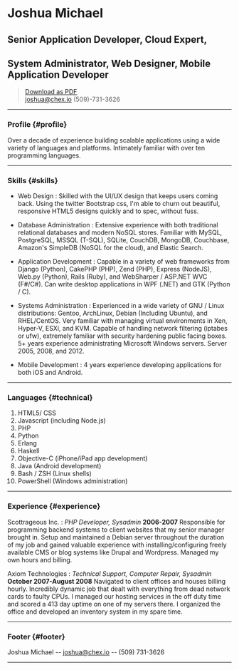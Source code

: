 # Joshua Michael
## Senior Application Developer, Cloud Expert,
## System Administrator, Web Designer, Mobile Application Developer

> [Download as PDF](resume.pdf)  
> [joshua@chex.io](joshua@chex.io)
> (509)-731-3626

------

### Profile {#profile}

Over a decade of experience building scalable applications using a wide variety of languages and platforms. Intimately familiar with over ten programming languages.

------

### Skills {#skills}

* Web Design
  : Skilled with the UI/UX design that keeps users coming back. Using the twitter Bootstrap css, I'm able to churn out beautiful, responsive HTML5 designs quickly and to spec, without fuss.

* Database Administration
  : Extensive experience with both traditional relational databases and modern NoSQL stores. Familiar with MySQL, PostgreSQL, MSSQL (T-SQL), SQLite, CouchDB, MongoDB, Couchbase, Amazon's SimpleDB (NoSQL for the cloud), and Elastic Search.

* Application Development
  : Capable in a variety of web frameworks from Django (Python), CakePHP (PHP), Zend (PHP), Express (NodeJS), Web.py (Python), Rails (Ruby), and WebSharper / ASP.NET WVC (F#/C#). Can write desktop applications in WPF (.NET) and GTK (Python / C).

* Systems Administration
  : Experienced in a wide variety of GNU / Linux distributions: Gentoo, ArchLinux, Debian (Including Ubuntu), and RHEL/CentOS. Very familiar with managing virtual environments in Xen, Hyper-V, ESXi, and KVM. Capable of handling network filtering (iptabes or ufw), extremely familiar with security hardening public facing boxes. 5+ years experience administrating Microsoft Windows servers. Server 2005, 2008, and 2012.

* Mobile Development
  : 4 years experience developing applications for both iOS and Android.

-------

### Languages {#technical}

1. HTML5/ CSS
1. Javascript (including Node.js)
1. PHP
1. Python
1. Erlang
1. Haskell
1. Objective-C (iPhone/iPad app development)
1. Java (Android development)
1. Bash / ZSH (Linux shells)
1. PowerShell (Windows administration)

------

### Experience {#experience}

Scottrageous Inc.
: *PHP Developer, Sysadmin*
  __2006-2007__
Responsible for programming backend
systems to client websites that my senior manager brought in. Setup and
maintained a Debian server throughout the duration of my job and gained valuable experience with
installing/configuring freely available CMS or blog systems like Drupal and Wordpress. Managed my own hours and
billing.

Axiom Technologies
: *Technical Support, Computer Repair, Sysadmin*
  __October 2007-August 2008__
Navigated to client offices and houses billing hourly. Incredibly dynamic job that dealt with everything from dead
network cards to faulty CPUs. I managed our hosting services in the off duty time and scored a 413 day uptime on one of my servers there. I organized the office and developed an inventory system in my spare time.

------

### Footer {#footer}

Joshua Michael -- [joshua@chex.io](joshua@chex.io) -- (509) 731-3626

------
